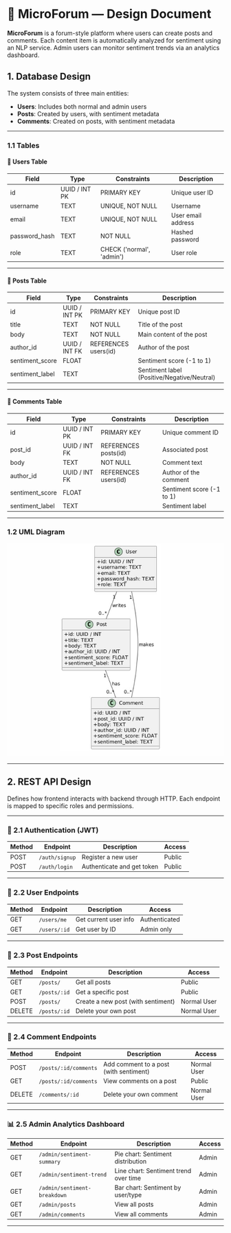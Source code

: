 # 📘 MicroForum — Design Document

**MicroForum** is a forum-style platform where users can create posts and comments. Each content item is automatically analyzed for sentiment using an NLP service. Admin users can monitor sentiment trends via an analytics dashboard.

## 1. Database Design

The system consists of three main entities:

- **Users**: Includes both normal and admin users  
- **Posts**: Created by users, with sentiment metadata  
- **Comments**: Created on posts, with sentiment metadata  

---

### 1.1 Tables

#### 🧑 Users Table

| Field         | Type          | Constraints                | Description                   |
|---------------|---------------|----------------------------|-------------------------------|
| id            | UUID / INT PK | PRIMARY KEY                | Unique user ID                |
| username      | TEXT          | UNIQUE, NOT NULL           | Username                      |
| email         | TEXT          | UNIQUE, NOT NULL           | User email address            |
| password_hash | TEXT          | NOT NULL                   | Hashed password               |
| role          | TEXT          | CHECK ('normal', 'admin')  | User role                     |

---

#### 📝 Posts Table

| Field           | Type          | Constraints                | Description                   |
|-----------------|---------------|----------------------------|-------------------------------|
| id              | UUID / INT PK | PRIMARY KEY                | Unique post ID                |
| title           | TEXT          | NOT NULL                   | Title of the post             |
| body            | TEXT          | NOT NULL                   | Main content of the post      |
| author_id       | UUID / INT FK | REFERENCES users(id)       | Author of the post            |
| sentiment_score | FLOAT         |                            | Sentiment score (-1 to 1)     |
| sentiment_label | TEXT          |                            | Sentiment label (Positive/Negative/Neutral) |

---

#### 💬 Comments Table

| Field           | Type          | Constraints                | Description                   |
|-----------------|---------------|----------------------------|-------------------------------|
| id              | UUID / INT PK | PRIMARY KEY                | Unique comment ID             |
| post_id         | UUID / INT FK | REFERENCES posts(id)       | Associated post               |
| body            | TEXT          | NOT NULL                   | Comment text                  |
| author_id       | UUID / INT FK | REFERENCES users(id)       | Author of the comment         |
| sentiment_score | FLOAT         |                            | Sentiment score (-1 to 1)     |
| sentiment_label | TEXT          |                            | Sentiment label               |

---

### 1.2 UML Diagram

<p align="center">
  <img src="/uml.jpg" width="600" alt="UML Diagram" />
</p>

---

## 2. REST API Design

Defines how frontend interacts with backend through HTTP. Each endpoint is mapped to specific roles and permissions.

---

### 🔐 2.1 Authentication (JWT)

| Method | Endpoint        | Description                 | Access       |
|--------|-----------------|-----------------------------|--------------|
| POST   | `/auth/signup`  | Register a new user         | Public       |
| POST   | `/auth/login`   | Authenticate and get token  | Public       |

---

### 👤 2.2 User Endpoints

| Method | Endpoint        | Description             | Access         |
|--------|-----------------|-------------------------|----------------|
| GET    | `/users/me`     | Get current user info   | Authenticated  |
| GET    | `/users/:id`    | Get user by ID          | Admin only     |

---

### 📝 2.3 Post Endpoints

| Method | Endpoint        | Description                             | Access       |
|--------|-----------------|-----------------------------------------|--------------|
| GET    | `/posts/`       | Get all posts                           | Public       |
| GET    | `/posts/:id`    | Get a specific post                     | Public       |
| POST   | `/posts/`       | Create a new post (with sentiment)      | Normal User  |
| DELETE | `/posts/:id`    | Delete your own post                    | Normal User  |

---

### 💬 2.4 Comment Endpoints

| Method | Endpoint                | Description                              | Access       |
|--------|-------------------------|------------------------------------------|--------------|
| POST   | `/posts/:id/comments`   | Add comment to a post (with sentiment)   | Normal User  |
| GET    | `/posts/:id/comments`   | View comments on a post                  | Public       |
| DELETE | `/comments/:id`         | Delete your own comment                  | Normal User  |

---

### 📊 2.5 Admin Analytics Dashboard

| Method | Endpoint                    | Description                              | Access |
|--------|-----------------------------|------------------------------------------|--------|
| GET    | `/admin/sentiment-summary`  | Pie chart: Sentiment distribution        | Admin  |
| GET    | `/admin/sentiment-trend`    | Line chart: Sentiment trend over time    | Admin  |
| GET    | `/admin/sentiment-breakdown`| Bar chart: Sentiment by user/type        | Admin  |
| GET    | `/admin/posts`              | View all posts                           | Admin  |
| GET    | `/admin/comments`           | View all comments                        | Admin  |

---

